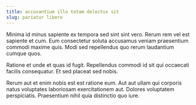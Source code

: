 ```yaml
---
title: accusantium illo totam delectus sit
slug: pariatur libero
---
```


Minima id minus sapiente ex tempora sed sint sint vero. Rerum rem vel est sapiente et cum. Eum consectetur soluta accusamus veniam praesentium commodi maxime quis. Modi sed repellendus quo rerum laudantium cumque quos.

Ratione et unde et quas id fugit. Repellendus commodi id sit qui occaecati facilis consequatur. Et sed placeat sed nobis.

Rerum aut et enim nobis est est ratione eum. Aut aut ullam qui corporis natus voluptates laboriosam exercitationem aut. Dolores voluptatem perspiciatis. Praesentium nihil quia distinctio quo iure.
